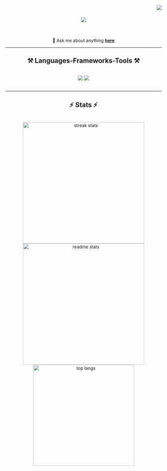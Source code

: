 <img align="right" src="https://visitor-badge.laobi.icu/badge?page_id=bitunit.bitunit" />

<h1 align="center">
  <img src="https://readme-typing-svg.herokuapp.com/?font=Lexend&size=50&center=true&vCenter=true&width=700&height=70&duration=5000&lines=Hi!+👋;" />
</h1>

<br/>

<div align="center">

💬 Ask me about anything **[here](https://github.com/bitunit/bitunit/issues)**

</div>

<hr>
 
<h2 align="center">⚒️ Languages-Frameworks-Tools ⚒️</h2>

<br/>

<div align="center">
    <img src="https://skillicons.dev/icons?i=vscode,neovim" />
    <img src="https://skillicons.dev/icons?i=cpp,html,markdown" /><br>
</div>

<br/>

<hr/>

<h2 align="center">⚡ Stats ⚡</h2>

<br>

<div align=center>
  <img width=390 src="https://github-readme-streak-stats-salesp07.vercel.app/?user=bitunit&count_private=true&theme=react&border_radius=10" alt="streak stats"/>
  <img width=390 src="https://github-readme-stats-salesp07.vercel.app/api?username=bitunit&count_private=true&show_icons=true&theme=react&rank_icon=github&border_radius=10" alt="readme stats" />
  <br>
  <img width=325 align="center" src="https://github-readme-stats-salesp07.vercel.app/api/top-langs/?username=bitunit&hide=HTML&langs_count=8&layout=compact&theme=react&border_radius=10&size_weight=0.5&count_weight=0.5&exclude_repo=github-readme-stats" alt="top langs" />
</div>